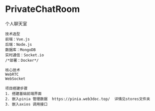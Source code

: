 # PrivateChatRoom
个人聊天室


    技术选型
    前端：Vue.js
    后端：Node.js
    数据库：MongoDB
    实时通信：Socket.io
    /*部署：Docker*/

    核心技术
    WebRTC
    WebSocket

    项目搭建步骤
    1. 搭建基础前端界面
    2. 嵌入pinia 管理数据  https://pinia.web3doc.top/  详情见stores文件夹
    3. 嵌入axios 调用接口

